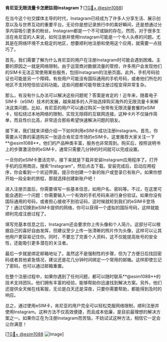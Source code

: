 **肯尼亚无限流量卡怎麽註冊Instagram？**[[TG💪+ @esim1088](https://t.me/s/esim1088)]

在当今这个社交媒体主导的时代，Instagram已经成为了许多人分享生活、展示创意以及与世界互动的重要平台。无论你是想记录旅行中的美好瞬间，还是想通过分享内容吸引更多的粉丝，Instagram都是一个不可或缺的存在。然而，对于很多生活在肯尼亚的人来说，如何注册并使用Instagram可能是一个令人头疼的问题。尤其是在网络环境不太稳定的地区，想要顺利地注册和使用这个应用，就需要一点技巧了。

首先，我们需要了解为什么肯尼亚的用户在注册Instagram时可能会遇到困难。主要的原因之一就是网络限制。由于运营商对数据流量的管控，许多用户会发现他们的SIM卡无法正常使用某些服务，包括Instagram的注册页面。此外，手机号码验证也可能是另一个障碍。有些用户可能没有国际通用的手机号码，或者他们所在的地区不支持短信验证码功能。这些问题都可能导致注册过程变得异常复杂。

那么，有没有什么办法可以解决这些问题呢？答案是肯定的！近年来，随着电子SIM卡（eSIM）技术的发展，越来越多的人开始选择购买海外的无限流量卡来解决这类问题。比如，肯尼亚的用户可以通过购买一张带有无限流量套餐的eSIM卡，轻松绕过本地网络的限制，实现无阻碍的互联网连接。这种卡片不仅操作简单，而且性价比高，非常适合那些希望快速解决问题的朋友。

接下来，我们就来详细介绍一下如何利用eSIM卡成功注册Instagram。首先，你需要从可靠的渠道购买一张适合肯尼亚市场的eSIM卡。这里推荐大家关注一下**@esim1088**，他们的产品种类丰富，服务也非常周到。购买后，按照说明书上的步骤激活你的eSIM卡，通常只需要几分钟的时间就可以完成设置。

一旦你的eSIM卡激活完毕，接下来就是下载并安装Instagram应用程序了。打开手机的应用商店，搜索“Instagram”，然后点击下载。安装完成后，启动应用程序，你会看到一个欢迎界面，提示你创建一个新的账户或登录已有账户。如果你想开始一段全新的旅程，那就选择创建新账户吧！

进入注册页面后，你需要填写一些基本信息，如用户名、密码等。不过，在这里可能会遇到一个问题：你需要输入一个有效的手机号码来进行身份验证。如果你没有国际通用的号码，或者担心接收不到验证码，这时候就轮到我们的eSIM卡登场了！通过切换到eSIM卡提供的网络，你可以获得一个虚拟的国际号码，这样就能顺利完成注册过程了。

填写完基本信息之后，Instagram还会要求你上传头像和个人简介。这部分可以根据自己的喜好自由发挥，但建议至少上传一张清晰的照片作为头像，这样可以让其他用户更容易记住你。同时，不要忘了完善个人资料，这不仅能提高账号的安全性，还能吸引更多潜在的关注者。

最后一步就是绑定邮箱地址了。虽然这不是强制性的步骤，但为了方便日后找回密码或者其他紧急情况，建议还是花几分钟时间绑定一个常用的邮箱。这样即使忘记了密码，也可以通过邮箱重置。

在整个注册过程中，如果你遇到了任何问题，都可以随时联系**@esim1088**的技术支持团队。他们拥有丰富的经验，能够帮助你迅速找到解决方案。另外，他们还提供全天候在线客服，无论是白天还是深夜，只要你需要帮助，都能得到及时的响应。

总之，通过使用eSIM卡，肯尼亚的用户完全可以轻松克服网络限制，顺利注册并使用Instagram。这种方法不仅高效便捷，而且成本低廉，是目前最理想的解决方案之一。如果你正在为注册Instagram而苦恼，不妨试试这种方法，相信它一定会让你满意！

[[TG💪+ @esim1088](https://t.me/s/esim1088) ![Image](https://i.postimg.cc/4NQfJmqS/Snipaste-2025-05-13-00-14-12.png)]